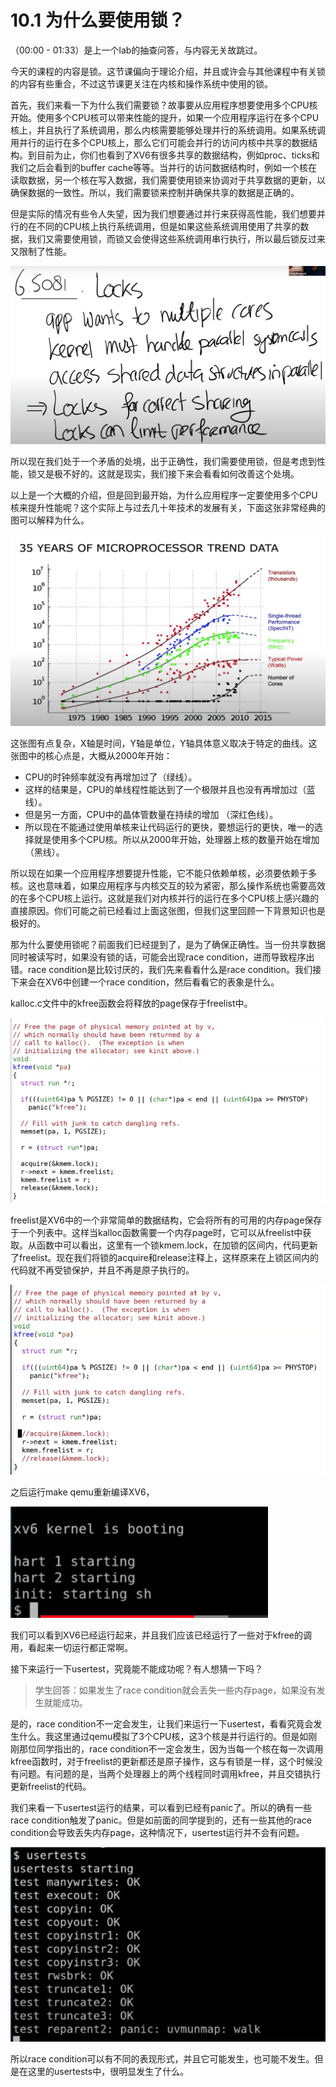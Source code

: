 # 10.1 为什么要使用锁？

（00:00 - 01:33）是上一个lab的抽查问答，与内容无关故跳过。

今天的课程的内容是锁。这节课偏向于理论介绍，并且或许会与其他课程中有关锁的内容有些重合，不过这节课更关注在内核和操作系统中使用的锁。

首先，我们来看一下为什么我们需要锁？故事要从应用程序想要使用多个CPU核开始。使用多个CPU核可以带来性能的提升，如果一个应用程序运行在多个CPU核上，并且执行了系统调用，那么内核需要能够处理并行的系统调用。如果系统调用并行的运行在多个CPU核上，那么它们可能会并行的访问内核中共享的数据结构。到目前为止，你们也看到了XV6有很多共享的数据结构，例如proc、ticks和我们之后会看到的buffer cache等等。当并行的访问数据结构时，例如一个核在读取数据，另一个核在写入数据，我们需要使用锁来协调对于共享数据的更新，以确保数据的一致性。所以，我们需要锁来控制并确保共享的数据是正确的。

但是实际的情况有些令人失望，因为我们想要通过并行来获得高性能，我们想要并行的在不同的CPU核上执行系统调用，但是如果这些系统调用使用了共享的数据，我们又需要使用锁，而锁又会使得这些系统调用串行执行，所以最后锁反过来又限制了性能。

![](../.gitbook/assets/image%20%28451%29.png)

所以现在我们处于一个矛盾的处境，出于正确性，我们需要使用锁，但是考虑到性能，锁又是极不好的。这就是现实，我们接下来会看看如何改善这个处境。

以上是一个大概的介绍，但是回到最开始，为什么应用程序一定要使用多个CPU核来提升性能呢？这个实际上与过去几十年技术的发展有关，下面这张非常经典的图可以解释为什么。

![](../.gitbook/assets/image%20%28449%29.png)

这张图有点复杂，X轴是时间，Y轴是单位，Y轴具体意义取决于特定的曲线。这张图中的核心点是，大概从2000年开始：

* CPU的时钟频率就没有再增加过了（绿线）。
* 这样的结果是，CPU的单线程性能达到了一个极限并且也没有再增加过（蓝线）。
* 但是另一方面，CPU中的晶体管数量在持续的增加 （深红色线）。
* 所以现在不能通过使用单核来让代码运行的更快，要想运行的更快，唯一的选择就是使用多个CPU核。所以从2000年开始，处理器上核的数量开始在增加（黑线）。

所以现在如果一个应用程序想要提升性能，它不能只依赖单核，必须要依赖于多核。这也意味着，如果应用程序与内核交互的较为紧密，那么操作系统也需要高效的在多个CPU核上运行。这就是我们对内核并行的运行在多个CPU核上感兴趣的直接原因。你们可能之前已经看过上面这张图，但我们这里回顾一下背景知识也是极好的。

那为什么要使用锁呢？前面我们已经提到了，是为了确保正确性。当一份共享数据同时被读写时，如果没有锁的话，可能会出现race condition，进而导致程序出错。race condition是比较讨厌的，我们先来看看什么是race condition。我们接下来会在XV6中创建一个race condition，然后看看它的表象是什么。

kalloc.c文件中的kfree函数会将释放的page保存于freelist中。

![](../.gitbook/assets/image%20%28492%29.png)

freelist是XV6中的一个非常简单的数据结构，它会将所有的可用的内存page保存于一个列表中。这样当kalloc函数需要一个内存page时，它可以从freelist中获取。从函数中可以看出，这里有一个锁kmem.lock，在加锁的区间内，代码更新了freelist。现在我们将锁的acquire和release注释上，这样原来在上锁区间内的代码就不再受锁保护，并且不再是原子执行的。

![](../.gitbook/assets/image%20%28485%29.png)

之后运行make qemu重新编译XV6，

![](../.gitbook/assets/image%20%28473%29.png)

我们可以看到XV6已经运行起来，并且我们应该已经运行了一些对于kfree的调用，看起来一切运行都正常啊。

接下来运行一下usertest，究竟能不能成功呢？有人想猜一下吗？

> 学生回答：如果发生了race condition就会丢失一些内存page，如果没有发生就能成功。

是的，race condition不一定会发生，让我们来运行一下usertest，看看究竟会发生什么。我这里通过qemu模拟了3个CPU核，这3个核是并行运行的。但是如刚刚那位同学指出的，race condition不一定会发生，因为当每一个核在每一次调用kfree函数时，对于freelist的更新都还是原子操作，这与有锁是一样，这个时候没有问题。有问题的是，当两个处理器上的两个线程同时调用kfree，并且交错执行更新freelist的代码。

我们来看一下usertest运行的结果，可以看到已经有panic了。所以的确有一些race condition触发了panic。但是如前面的同学提到的，还有一些其他的race condition会导致丢失内存page，这种情况下，usertest运行并不会有问题。

![](../.gitbook/assets/image%20%28497%29.png)

所以race condition可以有不同的表现形式，并且它可能发生，也可能不发生。但是在这里的usertests中，很明显发生了什么。

